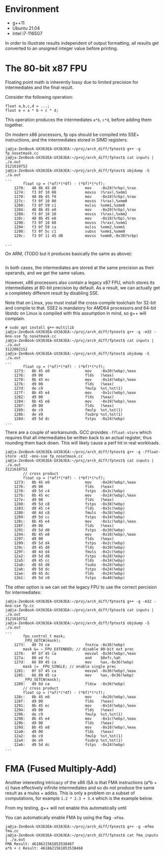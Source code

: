 # Environment
- g++11
- Ubuntu 21.04
- Intel i7-1165G7

In order to illustrate results independent of output formatting, all results get converted to an unsigned integer value before printing.

# The 80-bit x87 FPU

Floating point math is inherently lossy due to limited precision for intermediates and the final result. 

Consider the following operation:

```
float a,b,c,d = ...;
float e = a * b + c * d;
```

This operation produces the intermediates `a*b`, `c*d`, before adding them together.

On modern x86 processors, fp ops should be compiled into SSE+ instructions, and the intermediates stored in SIMD registers:

```
ja@ja-ZenBook-UX363EA-UX363EA:~/proj/arch_diff/fptest$ g++ -g fp_nosetmask.cc 
ja@ja-ZenBook-UX363EA-UX363EA:~/proj/arch_diff/fptest$ cat inputs | ./a.out 
3121610752
ja@ja-ZenBook-UX363EA-UX363EA:~/proj/arch_diff/fptest$ objdump -S ./a.out 
...
        float cp = (*af)*(*df) - (*bf)*(*cf);
    1270:	48 8b 45 d8          	mov    -0x28(%rbp),%rax
    1274:	f3 0f 10 08          	movss  (%rax),%xmm1
    1278:	48 8b 45 f0          	mov    -0x10(%rbp),%rax
    127c:	f3 0f 10 00          	movss  (%rax),%xmm0
    1280:	f3 0f 59 c1          	mulss  %xmm1,%xmm0
    1284:	48 8b 45 e0          	mov    -0x20(%rbp),%rax
    1288:	f3 0f 10 10          	movss  (%rax),%xmm2
    128c:	48 8b 45 e8          	mov    -0x18(%rbp),%rax
    1290:	f3 0f 10 08          	movss  (%rax),%xmm1
    1294:	f3 0f 59 ca          	mulss  %xmm2,%xmm1
    1298:	f3 0f 5c c1          	subss  %xmm1,%xmm0
    129c:	f3 0f 11 45 d0       	movss  %xmm0,-0x30(%rbp)

...
```

On ARM, (TODO but it produces basically the same as above):


```
```

In both cases, the intermediates are stored at the same precision as their operands, and we get the same values.

However, x86 processors also contain a legacy x87 FPU, which stores its intermediates at 80-bit precision by default. As a result, we can actually get a completely different result by disabling SSE. 

Note that on Linux, you must install the cross-compile toolchain for 32-bit and compile to that. SSE2 is mandatory for AMD64 processors and 64-bit libstdc on Linux is compiled with this assumption in mind, so g++ will complain.

```
# sudo apt install g++-multilib
ja@ja-ZenBook-UX363EA-UX363EA:~/proj/arch_diff/fptest$ g++ -g -m32 -mno-sse fp_nosetmask.cc 
ja@ja-ZenBook-UX363EA-UX363EA:~/proj/arch_diff/fptest$ cat inputs | ./a.out 
3122002152
ja@ja-ZenBook-UX363EA-UX363EA:~/proj/arch_diff/fptest$ objdump -S ./a.out 
...
        float cp = (*af)*(*df) - (*bf)*(*cf);
    1273:	8b 45 e0             	mov    -0x20(%ebp),%eax
    1276:	d9 00                	flds   (%eax)
    1278:	8b 45 ec             	mov    -0x14(%ebp),%eax
    127b:	d9 00                	flds   (%eax)
    127d:	de c9                	fmulp  %st,%st(1)
    127f:	8b 45 e4             	mov    -0x1c(%ebp),%eax
    1282:	d9 00                	flds   (%eax)
    1284:	8b 45 e8             	mov    -0x18(%ebp),%eax
    1287:	d9 00                	flds   (%eax)
    1289:	de c9                	fmulp  %st,%st(1)
    128b:	de e9                	fsubrp %st,%st(1)
    128d:	d9 5d dc             	fstps  -0x24(%ebp)
...
```

There are a couple of workarounds. GCC provides `-ffloat-store` which requires that all intermediates be written back to an actual register, thus rounding them back down. This will likely cause a perf hit in real workloads.

```
ja@ja-ZenBook-UX363EA-UX363EA:~/proj/arch_diff/fptest$ g++ -g -ffloat-store -m32 -mno-sse fp_nosetmask.cc
ja@ja-ZenBook-UX363EA-UX363EA:~/proj/arch_diff/fptest$ cat inputs | ./a.out
3121610752
        // cross product
        float cp = (*af)*(*df) - (*bf)*(*cf);
    1273:	8b 45 e0             	mov    -0x20(%ebp),%eax
    1276:	d9 00                	flds   (%eax)
    1278:	d9 5d c4             	fstps  -0x3c(%ebp)
    127b:	8b 45 ec             	mov    -0x14(%ebp),%eax
    127e:	d9 00                	flds   (%eax)
    1280:	d9 5d c8             	fstps  -0x38(%ebp)
    1283:	d9 45 c4             	flds   -0x3c(%ebp)
    1286:	d8 4d c8             	fmuls  -0x38(%ebp)
    1289:	d9 5d cc             	fstps  -0x34(%ebp)
    128c:	8b 45 e4             	mov    -0x1c(%ebp),%eax
    128f:	d9 00                	flds   (%eax)
    1291:	d9 5d d0             	fstps  -0x30(%ebp)
    1294:	8b 45 e8             	mov    -0x18(%ebp),%eax
    1297:	d9 00                	flds   (%eax)
    1299:	d9 5d d4             	fstps  -0x2c(%ebp)
    129c:	d9 45 d0             	flds   -0x30(%ebp)
    129f:	d8 4d d4             	fmuls  -0x2c(%ebp)
    12a2:	d9 5d d8             	fstps  -0x28(%ebp)
    12a5:	d9 45 cc             	flds   -0x34(%ebp)
    12a8:	d8 65 d8             	fsubs  -0x28(%ebp)
    12ab:	d9 5d dc             	fstps  -0x24(%ebp)
    12ae:	d9 45 dc             	flds   -0x24(%ebp)
    12b1:	d9 5d c0             	fstps  -0x40(%ebp)
```

The other option is we can set the legacy FPU to use the correct percision for intermediates:

```
ja@ja-ZenBook-UX363EA-UX363EA:~/proj/arch_diff/fptest$ g++ -g -m32 -mno-sse fp.cc
ja@ja-ZenBook-UX363EA-UX363EA:~/proj/arch_diff/fptest$ cat inputs | ./a.out 
3121610752
ja@ja-ZenBook-UX363EA-UX363EA:~/proj/arch_diff/fptest$ objdump -S ./a.out
...
	    fpu_control_t mask;
	    _FPU_GETCW(mask);
    1273:	d9 7d ca             	fnstcw -0x36(%ebp)
	    mask &= ~_FPU_EXTENDED; // disable 80-bit ext prec
    1276:	0f b7 45 ca          	movzwl -0x36(%ebp),%eax
    127a:	80 e4 fc             	and    $0xfc,%ah
    127d:	66 89 45 ca          	mov    %ax,-0x36(%ebp)
	    mask |= _FPU_SINGLE; // enable single prec
    1281:	0f b7 45 ca          	movzwl -0x36(%ebp),%eax
    1285:	66 89 45 ca          	mov    %ax,-0x36(%ebp)
	    _FPU_SETCW(mask);
    1289:	d9 6d ca             	fldcw  -0x36(%ebp)
        // cross product
        float cp = (*af)*(*df) - (*bf)*(*cf);
    128c:	8b 45 e0             	mov    -0x20(%ebp),%eax
    128f:	d9 00                	flds   (%eax)
    1291:	8b 45 ec             	mov    -0x14(%ebp),%eax
    1294:	d9 00                	flds   (%eax)
    1296:	de c9                	fmulp  %st,%st(1)
    1298:	8b 45 e4             	mov    -0x1c(%ebp),%eax
    129b:	d9 00                	flds   (%eax)
    129d:	8b 45 e8             	mov    -0x18(%ebp),%eax
    12a0:	d9 00                	flds   (%eax)
    12a2:	de c9                	fmulp  %st,%st(1)
    12a4:	de e9                	fsubrp %st,%st(1)
    12a6:	d9 5d dc             	fstps  -0x24(%ebp)
...
```

# FMA (Fused Multiply-Add)
Another interesting intricacy of the x86 ISA is that FMA instructions (a*b + c) have effectively infinite intermediates and so do not produce the same result as a mulss + addss. This is only a problem on a subset of computations, for example `1.2 * 2.3 + 3.4` which is the example below.

From my testing, g++ will not enable this automatically until
 
You can automatically enable FMA by using the flag `-mfma`.
```
ja@ja-ZenBook-UX363EA-UX363EA:~/proj/arch_diff/fptest$ g++ -g -mfma fma.cc 
ja@ja-ZenBook-UX363EA-UX363EA:~/proj/arch_diff/fptest$ cat fma_inputs | ./a.out 
FMA Result: 4618621561853538467
a*b + c Result: 4618621561853538468
```





